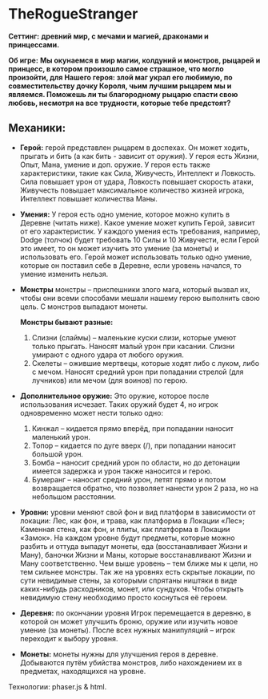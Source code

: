 # TheRogueStranger

**Сеттинг:**  **древний мир, с мечами и магией, драконами и принцессами.**

**Об игре:**  **Мы окунаемся в мир магии, колдуний и монстров, рыцарей и принцесс, в котором произошло самое страшное, что могло произойти, для Нашего героя: злой маг украл его любимую, по совместительству дочку Короля, чьим лучшим рыцарем мы и являемся. Поможешь ли ты благородному рыцарю спасти свою любовь, несмотря на все трудности, которые тебе предстоят?**

## **Механики:**

-  **Герой:** герой представлен рыцарем в доспехах. Он может ходить, прыгать и бить (а как бить - зависит от оружия). У героя есть Жизни, Опыт, Мана, умение и доп. оружие. У героя есть также характеристики, такие как Сила, Живучесть, Интеллект и Ловкость. Сила повышает урон от удара, Ловкость повышает скорость атаки, Живучесть повышает максимальное количество жизней игрока, Интеллект повышает количества Маны.
-  **Умения:** У героя есть одно умение, которое можно купить в Деревне (читать ниже). Какое умение может купить Герой, зависит от его характеристик. У каждого умения есть требования, например, Dodge (толчок) будет требовать 10 Силы и 10 Живучести, если Герой это имеет, то он может изучить это умение (за монеты) и использовать его. Герой может использовать только одно умение, которые он поставил себе в Деревне, если уровень начался, то умение изменить нельзя.
- **Монстры** монстры – приспешники злого мага, который вызвал их, чтобы они всеми способами мешали нашему герою выполнить свою цель. С монстров выпадают монеты.

    **Монстры бывают разные:**

    1. Слизни (слаймы) – маленькие куски слизи, которые умеют только прыгать. Наносят малый урон при касании. Слизни умирают с одного удара от любого оружия.
    2. Скелеты – ожившие мертвецы, которые ходят либо с луком, либо с мечом. Наносят средний урон при попадании стрелой (для лучников) или мечом (для воинов) по герою.

- **Дополнительное оружие:** Это оружие, которое после использования исчезает. Таких оружий будет 4, но игрок одновременно может нести только одно:

    1. Кинжал – кидается прямо вперёд, при попадании наносит маленький урон.
    2. Топор – кидается по дуге вверх (/\), при попадании наносит большой урон.
    3. Бомба – наносит средний урон по области, но до детонации имеется задержка и урон также наносится и герою.
    4. Бумеранг – наносит средний урон, летят прямо и потом возвращается обратно, что позволяет нанести урон 2 раза, но на небольшом расстоянии.

- **Уровни:** уровни меняют свой фон и вид платформ в зависимости от локации: Лес, как фон, и трава, как платформа в Локации «Лес»; Каменная стена, как фон, и плиты, как платформа в Локации «Замок». На каждом уровне будут предметы, которые можно разбить и оттуда выпадут монеты, еда (восстанавливает Жизни и Ману), баночки Жизни и Маны, которые восстанавливают Жизни и Ману соответственно. Чем выше уровень – тем ближе мы к цели, но тем сильнее монстры. Так же на уровнях есть скрытые локации, по сути невидимые стены, за которыми спрятаны ништяки в виде каких-нибудь расходников, монет, или сундуков. Чтобы открыть невидимую стену необходимо просто коснуться её героем.
- **Деревня:** по окончании уровня Игрок перемещается в деревню, в которой он может улучшить броню, оружие или изучить новое умение (за монеты). После всех нужных манипуляций – игрок переходит к выбору уровня.
- **Монеты:** монеты нужны для улучшения героя в деревне. Добываются путём убийства монстров, либо нахождением их в предметах, находящихся на уровне.

Технологии: phaser.js &amp; html.

